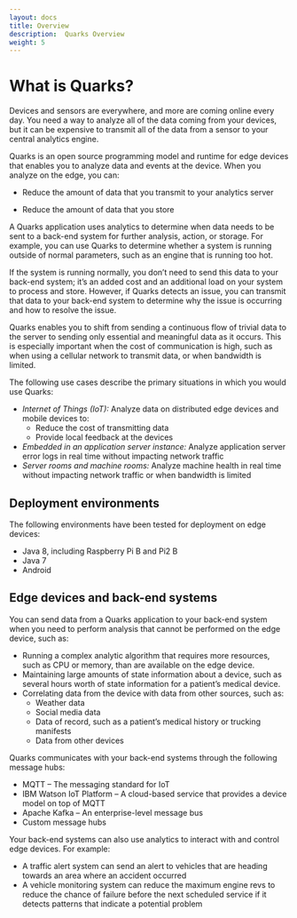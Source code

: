 ```yaml
---
layout: docs
title: Overview
description:  Quarks Overview
weight: 5
---
```


# What is Quarks?
Devices and sensors are everywhere, and more are coming online every day. You need a way to analyze all of the data coming from your devices, but it can be expensive to transmit all of the data from a sensor to your central analytics engine.

Quarks is an open source programming model and runtime for edge devices that enables you to analyze data and events at the device. When you analyze on the edge, you can:

* Reduce the amount of data that you transmit to your analytics server

* Reduce the amount of data that you store

A Quarks application uses analytics to determine when data needs to be sent to a back-end system for further analysis, action, or storage. For example, you can use Quarks to determine whether a system is running outside of normal parameters, such as an engine that is running too hot.

If the system is running normally, you don’t need to send this data to your back-end system; it’s an added cost and an additional load on your system to process and store. However, if Quarks detects an issue, you can transmit that data to your back-end system to determine why the issue is occurring and how to resolve the issue.   

Quarks enables you to shift from sending a continuous flow of trivial data to the server to sending only essential and meaningful data as it occurs. This is especially important when the cost of communication is high, such as when using a cellular network to transmit data, or when bandwidth is limited.

The following use cases describe the primary situations in which you would use Quarks:

* *Internet of Things (IoT):* Analyze data on distributed edge devices and mobile devices to:
  * Reduce the cost of transmitting data
  * Provide local feedback at the devices
* *Embedded in an application server instance:* Analyze application server error logs in real time without impacting network traffic
* *Server rooms and machine rooms:* Analyze machine health in real time without impacting network traffic or when bandwidth is limited

## Deployment environments
The following environments have been tested for deployment on edge devices:

* Java 8, including Raspberry Pi B and Pi2 B
* Java 7
* Android

## Edge devices and back-end systems
You can send data from a Quarks application to your back-end system when you need to perform analysis that cannot be performed on the edge device, such as:

* Running a complex analytic algorithm that requires more resources, such as CPU or memory, than are available on the edge device.
* Maintaining large amounts of state information about a device, such as several hours worth of state information for a patient’s
medical device.
* Correlating data from the device with data from other sources, such as:
  * Weather data
  * Social media data
  * Data of record, such as a patient’s medical history or trucking manifests
  * Data from other devices

Quarks communicates with your back-end systems through the following message hubs:

* MQTT – The messaging standard for IoT
* IBM Watson IoT Platform – A cloud-based service that provides a device model on top of MQTT
* Apache Kafka – An enterprise-level message bus
* Custom message hubs

Your back-end systems can also use analytics to interact with and control edge devices. For example:

* A traffic alert system can send an alert to vehicles that are heading towards an area where an accident occurred
* A vehicle monitoring system can reduce the maximum engine revs to reduce the chance of failure before the next scheduled service if it detects patterns that indicate a potential problem

